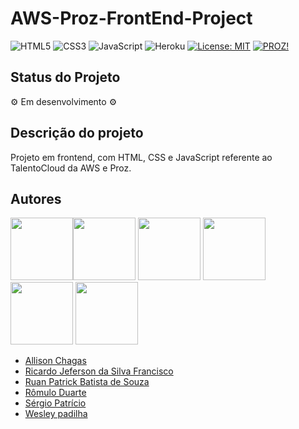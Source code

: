 # AWS-Proz-FrontEnd-Project

![HTML5](https://img.shields.io/static/v1?label=HTML5&labelColor=00ced1&message=ok!✔&style=plastic&color=orange&logo=HTML5&logoColor=orange)
![CSS3](https://img.shields.io/static/v1?label=CSS3&labelColor=yellow&message=ok!✔&style=plastic&color=navy&logo=CSS3&logoColor=navy)
![JavaScript](https://img.shields.io/static/v1?label=JavaScript&labelColor=black&message=ok!✔&style=plastic&color=fffd1e&logo=javascript&çogoColor=yellow)
![Heroku](https://img.shields.io/static/v1?label=Heroku&labelColor=navy&message=deploy_soon⏳&color=orange&style=plastic&logo=heroku)
[![License: MIT](https://img.shields.io/badge/License-MIT-green?label=⚖License&logo=balance-scale&logoColor=white&style=plastic)](https://opensource.org/licenses/MIT)
[![PROZ!](https://img.shields.io/static/v1?label=📖PROZ!&labelColor=ff6900&message=ok!&color=9b51e0&style=plastic&&logoXcolor=white)](https://prozeducacao.com.br/)

## Status do Projeto

<p> ⚙ Em desenvolvimento ⚙ </p>

## Descrição do projeto 

 Projeto em frontend, com HTML, CSS e JavaScript referente ao TalentoCloud da AWS e Proz.

## Autores

<img src="https://github.com/AllisonChagas.png" width="100px;"/><img src="https://github.com/totorourbem.png" width="100px;"/> <img src="https://github.com/ruanprog.png" width="100px;"/>  <img src="https://github.com/romuloduarte.png" width="100px;"/> <img src="https://github.com/spatricio.png" width="100px;"/> <img src="https://github.com/wesleypadilha.png" width="100px;"/>

* [Allison Chagas](https://github.com/AllisonChagas)
* [Ricardo Jeferson da Silva Francisco](https://github.com/totorourbem)
* [Ruan Patrick Batista de Souza](https://github.com/ruanprog)
* [Rômulo Duarte](https://github.com/romuloduarte)
* [Sérgio Patrício](https://github.com/spatricio)
* [Wesley padilha](https://github.com/wesleypadilha)
